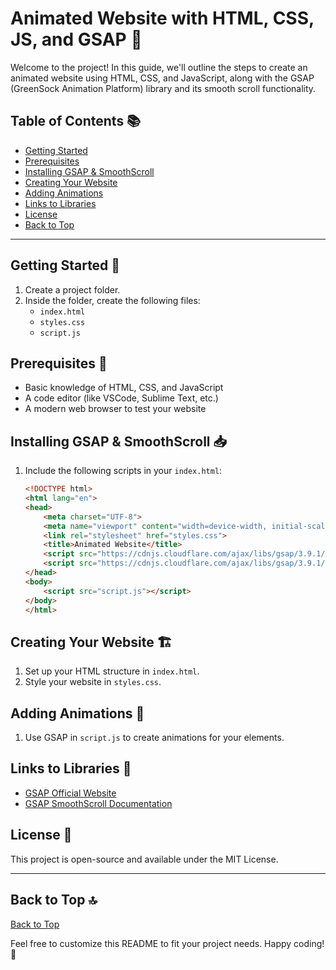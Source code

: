 # Animated Website with HTML, CSS, JS, and GSAP 🚀

Welcome to the project! In this guide, we'll outline the steps to create an animated website using HTML, CSS, and JavaScript, along with the GSAP (GreenSock Animation Platform) library and its smooth scroll functionality.

## Table of Contents 📚
- [Getting Started](#getting-started)
- [Prerequisites](#prerequisites)
- [Installing GSAP & SmoothScroll](#installing-gsap--smoothscroll)
- [Creating Your Website](#creating-your-website)
- [Adding Animations](#adding-animations)
- [Links to Libraries](#links-to-libraries)
- [License](#license)
- [Back to Top](#back-to-top)

---

## Getting Started 🌟

1. Create a project folder.
2. Inside the folder, create the following files:
   - `index.html`
   - `styles.css`
   - `script.js`

## Prerequisites 🔧

- Basic knowledge of HTML, CSS, and JavaScript
- A code editor (like VSCode, Sublime Text, etc.)
- A modern web browser to test your website

## Installing GSAP & SmoothScroll 📥

1. Include the following scripts in your `index.html`:

   ```html
   <!DOCTYPE html>
   <html lang="en">
   <head>
       <meta charset="UTF-8">
       <meta name="viewport" content="width=device-width, initial-scale=1.0">
       <link rel="stylesheet" href="styles.css">
       <title>Animated Website</title>
       <script src="https://cdnjs.cloudflare.com/ajax/libs/gsap/3.9.1/gsap.min.js"></script>
       <script src="https://cdnjs.cloudflare.com/ajax/libs/gsap/3.9.1/ScrollToPlugin.min.js"></script>
   </head>
   <body>
       <script src="script.js"></script>
   </body>
   </html>
   ```

## Creating Your Website 🏗️

1. Set up your HTML structure in `index.html`.
2. Style your website in `styles.css`.

## Adding Animations 🎨

1. Use GSAP in `script.js` to create animations for your elements.

## Links to Libraries 🔗

- [GSAP Official Website](https://greensock.com/gsap/)
- [GSAP SmoothScroll Documentation](https://greensock.com/docs/v3/Plugins/ScrollToPlugin)

## License 📝

This project is open-source and available under the MIT License.

---

## Back to Top 🔝

[Back to Top](#animated-website-with-html-css-js-and-gsap)

Feel free to customize this README to fit your project needs. Happy coding! 🌟
